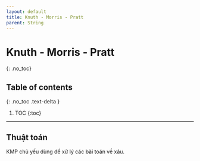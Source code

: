 ```yaml
---
layout: default
title: Knuth - Morris - Pratt
parent: String
---
```

# Knuth - Morris - Pratt
{: .no_toc}

## Table of contents
{: .no_toc .text-delta }

1. TOC
{:toc}
---
## Thuật toán

KMP chủ yếu dùng để xử lý các bài toán về xâu.
